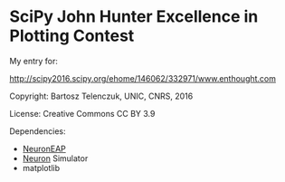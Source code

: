 #  SciPy John Hunter Excellence in Plotting Contest

My entry for:

http://scipy2016.scipy.org/ehome/146062/332971/www.enthought.com

Copyright: Bartosz Telenczuk, UNIC, CNRS, 2016

License: Creative Commons CC BY 3.9

Dependencies:

* [NeuronEAP](https://github.com/btel/neuroneap)
* [Neuron](http://neuron.yale.edu/neuron/) Simulator
* matplotlib

